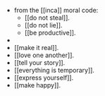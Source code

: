 - from the [[inca]] moral code:
	- [[do not steal]].
	- [[do not lie]].
	- [[be productive]].
-
- [[make it real]].
- [[love one another]].
- [[tell your story]].
- [[everything is temporary]].
- [[express yourself]].
- [[make happy]].
